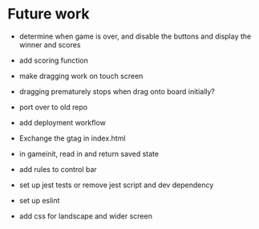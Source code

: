 # Future work

- determine when game is over, and disable the buttons and display the winner and scores
- add scoring function
- make dragging work on touch screen
- dragging prematurely stops when drag onto board initially?

- port over to old repo
- add deployment workflow
- Exchange the gtag in index.html
- in gameinit, read in and return saved state
- add rules to control bar
- set up jest tests or remove jest script and dev dependency
- set up eslint
- add css for landscape and wider screen

